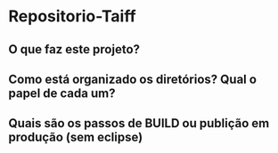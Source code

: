 # Repositorio-Taiff

## O que faz este projeto?

## Como está organizado os diretórios? Qual o papel de cada um?

## Quais são os passos de BUILD ou publição em produção (sem eclipse)

